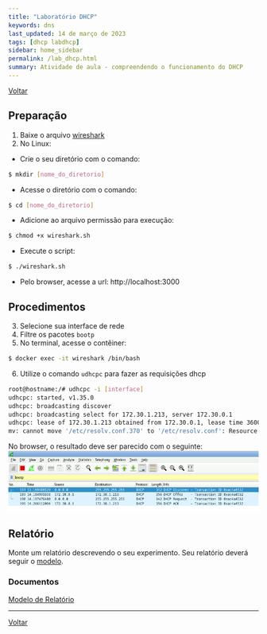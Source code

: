 ```yaml
---
title: "Laboratório DHCP"
keywords: dns
last_updated: 14 de março de 2023 
tags: [dhcp labdhcp]
sidebar: home_sidebar
permalink: /lab_dhcp.html
summary: Atividade de aula - compreendendo o funcionamento do DHCP
---
```


[Voltar](/redes2.html)


## Preparação
1. Baixe o arquivo [wireshark](download/wireshark.sh)
2. No Linux:
- Crie o seu diretório com o comando:
```bash
$ mkdir [nome_do_diretorio]
```
- Acesse o diretório com o comando:
```bash
$ cd [nome_do_diretorio]
```
- Adicione ao arquivo permissão para execução:
```bash
$ chmod +x wireshark.sh
```
- Execute o script:
```bash
$ ./wireshark.sh
```
- Pelo browser, acesse a url: http://localhost:3000

## Procedimentos
3. Selecione sua interface de rede 
4. Filtre os pacotes `bootp`
5. No terminal, acesse o contêiner:
```bash
$ docker exec -it wireshark /bin/bash
```
6. Utilize o comando `udhcpc` para fazer as requisições dhcp
```bash
root@hostname:/# udhcpc -i [interface]
udhcpc: started, v1.35.0
udhcpc: broadcasting discover
udhcpc: broadcasting select for 172.30.1.213, server 172.30.0.1
udhcpc: lease of 172.30.1.213 obtained from 172.30.0.1, lease time 3600
mv: cannot move '/etc/resolv.conf.370' to '/etc/resolv.conf': Resource busy
```

No browser, o resultado deve ser parecido com o seguinte:
![DHCP](/images/wireshark1.png)

## Relatório
Monte um relatório descrevendo o seu experimento. Seu relatório deverá seguir o [modelo](download/ModeloRelatorio.zip).

### Documentos
[Modelo de Relatório](download/ModeloRelatorio.zip)

---

[Voltar](/redes2.html)